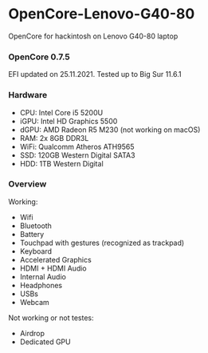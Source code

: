 # OpenCore-Lenovo-G40-80
OpenCore for hackintosh on Lenovo G40-80 laptop

### OpenCore 0.7.5
EFI updated on 25.11.2021. Tested up to Big Sur 11.6.1

### Hardware
- CPU: Intel Core i5 5200U
- iGPU: Intel HD Graphics 5500
- dGPU: AMD Radeon R5 M230 (not working on macOS)
- RAM: 2x 8GB DDR3L
- WiFi: Qualcomm Atheros ATH9565
- SSD: 120GB Western Digital SATA3
- HDD: 1TB Western Digital

### Overview
Working:
- Wifi
- Bluetooth
- Battery
- Touchpad with gestures (recognized as trackpad)
- Keyboard
- Accelerated Graphics
- HDMI + HDMI Audio
- Internal Audio
- Headphones
- USBs
- Webcam

Not working or not testes:
- Airdrop
- Dedicated GPU
